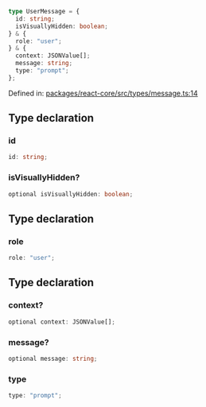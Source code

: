 ```ts
type UserMessage = {
  id: string;
  isVisuallyHidden: boolean;
} & {
  role: "user";
} & {
  context: JSONValue[];
  message: string;
  type: "prompt";
};
```

Defined in: [packages/react-core/src/types/message.ts:14](https://github.com/thesysdev/crayon/blob/0127003ed9bff74d06359995c8d9eea4558f4151/js/packages/react-core/src/types/message.ts#L14)

## Type declaration

### id

```ts
id: string;
```

### isVisuallyHidden?

```ts
optional isVisuallyHidden: boolean;
```

## Type declaration

### role

```ts
role: "user";
```

## Type declaration

### context?

```ts
optional context: JSONValue[];
```

### message?

```ts
optional message: string;
```

### type

```ts
type: "prompt";
```
